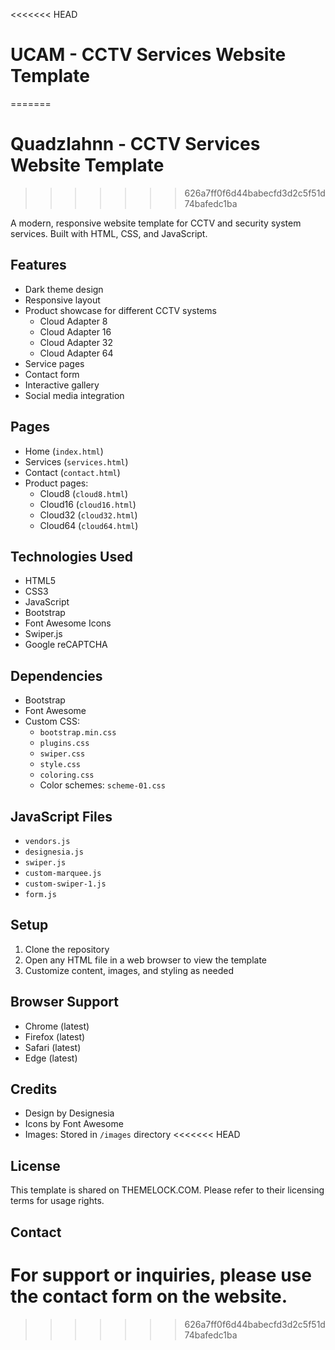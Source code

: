 <<<<<<< HEAD
# UCAM - CCTV Services Website Template
=======
# Quadzlahnn - CCTV Services Website Template
>>>>>>> 626a7ff0f6d44babecfd3d2c5f51d74bafedc1ba

A modern, responsive website template for CCTV and security system services. Built with HTML, CSS, and JavaScript.

## Features

- Dark theme design
- Responsive layout
- Product showcase for different CCTV systems
  - Cloud Adapter 8
  - Cloud Adapter 16
  - Cloud Adapter 32
  - Cloud Adapter 64
- Service pages
- Contact form
- Interactive gallery
- Social media integration

## Pages

- Home (`index.html`)
- Services (`services.html`)
- Contact (`contact.html`)
- Product pages:
  - Cloud8 (`cloud8.html`)
  - Cloud16 (`cloud16.html`)
  - Cloud32 (`cloud32.html`)
  - Cloud64 (`cloud64.html`)

## Technologies Used

- HTML5
- CSS3
- JavaScript
- Bootstrap
- Font Awesome Icons
- Swiper.js
- Google reCAPTCHA

## Dependencies

- Bootstrap
- Font Awesome
- Custom CSS:
  - `bootstrap.min.css`
  - `plugins.css`
  - `swiper.css`
  - `style.css`
  - `coloring.css`
  - Color schemes: `scheme-01.css`

## JavaScript Files

- `vendors.js`
- `designesia.js`
- `swiper.js`
- `custom-marquee.js`
- `custom-swiper-1.js`
- `form.js`

## Setup

1. Clone the repository
2. Open any HTML file in a web browser to view the template
3. Customize content, images, and styling as needed

## Browser Support

- Chrome (latest)
- Firefox (latest)
- Safari (latest)
- Edge (latest)

## Credits

- Design by Designesia
- Icons by Font Awesome
- Images: Stored in `/images` directory
<<<<<<< HEAD

## License

This template is shared on THEMELOCK.COM. Please refer to their licensing terms for usage rights.

## Contact

For support or inquiries, please use the contact form on the website.
=======
>>>>>>> 626a7ff0f6d44babecfd3d2c5f51d74bafedc1ba
